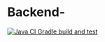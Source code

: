 # Backend-

[![Java CI Gradle build and test](https://github.com/DevOps-CH3/Backend/actions/workflows/gradle_build.yml/badge.svg?branch=main)](https://github.com/DevOps-CH3/Backend/actions/workflows/gradle_build.yml/)

